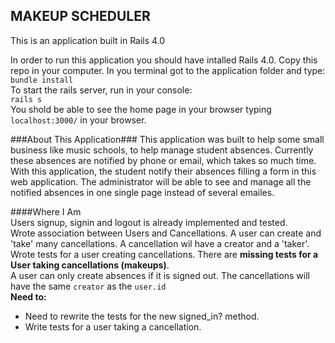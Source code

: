 ## MAKEUP SCHEDULER  ##

This is an application built in Rails 4.0

In order to run this application you should have intalled Rails 4.0.
Copy this repo in your computer. In you terminal got to the application folder and type:  
`bundle install`  
To start the rails server, run in your console:  
`rails s`  
You shold be able to see the home page in your browser typing `localhost:3000/` in your browser.

###About This Application###
This application was built to help some small business like music schools, to help manage student absences. Currently these absences are notified by phone or email, which takes so much time. With this application, the student notify their absences filling a form in this web application. The administrator will be able to see and manage all the notified absences in one single page instead of several emailes.


####Where I Am  
Users signup, signin and logout is already implemented and tested.  
Wrote association between Users and Cancellations. A user can create and 'take' many cancellations. A cancellation wil have a creator and a 'taker'. Wrote tests for a user creating cancellations. There are **missing tests for a User taking cancellations (makeups)**.  
A user can only create absences if it is signed out. The cancellations will have the same `creator` as the `user.id`  
**Need to:**  
 - Need to rewrite the tests for the new signed_in? method.
 - Write tests for a user taking a cancellation.

